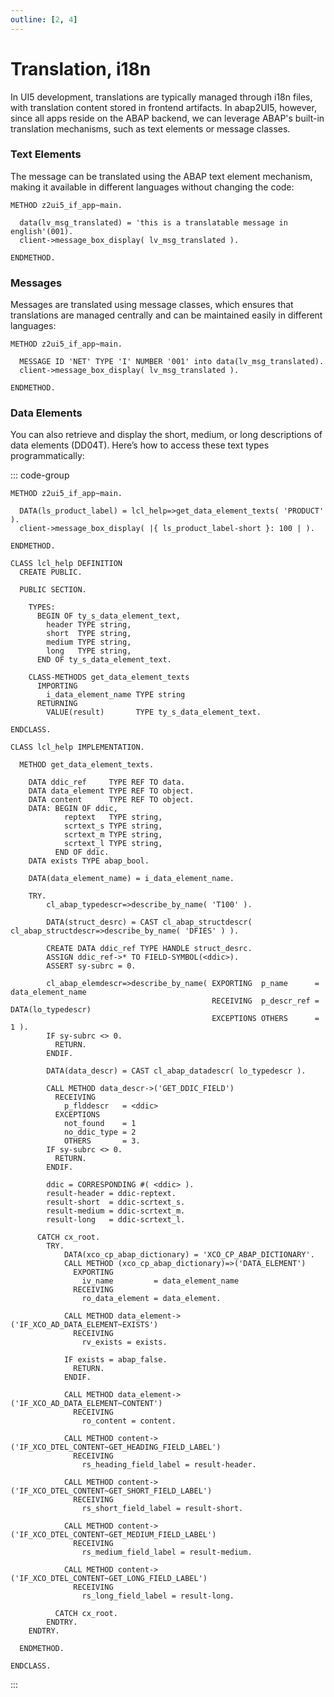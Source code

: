 ```yaml
---
outline: [2, 4]
---
```

# Translation, i18n

In UI5 development, translations are typically managed through i18n files, with translation content stored in frontend artifacts. In abap2UI5, however, since all apps reside on the ABAP backend, we can leverage ABAP's built-in translation mechanisms, such as text elements or message classes.

### Text Elements
The message can be translated using the ABAP text element mechanism, making it available in different languages without changing the code:
```abap
METHOD z2ui5_if_app~main.

  data(lv_msg_translated) = 'this is a translatable message in english'(001).
  client->message_box_display( lv_msg_translated ).

ENDMETHOD.
```

### Messages
Messages are translated using message classes, which ensures that translations are managed centrally and can be maintained easily in different languages:
```abap
METHOD z2ui5_if_app~main.

  MESSAGE ID 'NET' TYPE 'I' NUMBER '001' into data(lv_msg_translated).
  client->message_box_display( lv_msg_translated ). 

ENDMETHOD.
```

### Data Elements
You can also retrieve and display the short, medium, or long descriptions of data elements (DD04T). Here’s how to access these text types programmatically:

::: code-group

```abap
METHOD z2ui5_if_app~main.

  DATA(ls_product_label) = lcl_help=>get_data_element_texts( 'PRODUCT' ).
  client->message_box_display( |{ ls_product_label-short }: 100 | ).

ENDMETHOD.
```

```abap [LCL_HELP]
CLASS lcl_help DEFINITION
  CREATE PUBLIC.

  PUBLIC SECTION.

    TYPES:
      BEGIN OF ty_s_data_element_text,
        header TYPE string,
        short  TYPE string,
        medium TYPE string,
        long   TYPE string,
      END OF ty_s_data_element_text.

    CLASS-METHODS get_data_element_texts
      IMPORTING
        i_data_element_name TYPE string
      RETURNING
        VALUE(result)       TYPE ty_s_data_element_text.

ENDCLASS.

CLASS lcl_help IMPLEMENTATION.

  METHOD get_data_element_texts.

    DATA ddic_ref     TYPE REF TO data.
    DATA data_element TYPE REF TO object.
    DATA content      TYPE REF TO object.
    DATA: BEGIN OF ddic,
            reptext   TYPE string,
            scrtext_s TYPE string,
            scrtext_m TYPE string,
            scrtext_l TYPE string,
          END OF ddic.
    DATA exists TYPE abap_bool.

    DATA(data_element_name) = i_data_element_name.

    TRY.
        cl_abap_typedescr=>describe_by_name( 'T100' ).

        DATA(struct_desrc) = CAST cl_abap_structdescr( cl_abap_structdescr=>describe_by_name( 'DFIES' ) ).

        CREATE DATA ddic_ref TYPE HANDLE struct_desrc.
        ASSIGN ddic_ref->* TO FIELD-SYMBOL(<ddic>).
        ASSERT sy-subrc = 0.

        cl_abap_elemdescr=>describe_by_name( EXPORTING  p_name      = data_element_name
                                             RECEIVING  p_descr_ref = DATA(lo_typedescr)
                                             EXCEPTIONS OTHERS      = 1 ).
        IF sy-subrc <> 0.
          RETURN.
        ENDIF.

        DATA(data_descr) = CAST cl_abap_datadescr( lo_typedescr ).

        CALL METHOD data_descr->('GET_DDIC_FIELD')
          RECEIVING
            p_flddescr   = <ddic>
          EXCEPTIONS
            not_found    = 1
            no_ddic_type = 2
            OTHERS       = 3.
        IF sy-subrc <> 0.
          RETURN.
        ENDIF.

        ddic = CORRESPONDING #( <ddic> ).
        result-header = ddic-reptext.
        result-short  = ddic-scrtext_s.
        result-medium = ddic-scrtext_m.
        result-long   = ddic-scrtext_l.

      CATCH cx_root.
        TRY.
            DATA(xco_cp_abap_dictionary) = 'XCO_CP_ABAP_DICTIONARY'.
            CALL METHOD (xco_cp_abap_dictionary)=>('DATA_ELEMENT')
              EXPORTING
                iv_name         = data_element_name
              RECEIVING
                ro_data_element = data_element.

            CALL METHOD data_element->('IF_XCO_AD_DATA_ELEMENT~EXISTS')
              RECEIVING
                rv_exists = exists.

            IF exists = abap_false.
              RETURN.
            ENDIF.

            CALL METHOD data_element->('IF_XCO_AD_DATA_ELEMENT~CONTENT')
              RECEIVING
                ro_content = content.

            CALL METHOD content->('IF_XCO_DTEL_CONTENT~GET_HEADING_FIELD_LABEL')
              RECEIVING
                rs_heading_field_label = result-header.

            CALL METHOD content->('IF_XCO_DTEL_CONTENT~GET_SHORT_FIELD_LABEL')
              RECEIVING
                rs_short_field_label = result-short.

            CALL METHOD content->('IF_XCO_DTEL_CONTENT~GET_MEDIUM_FIELD_LABEL')
              RECEIVING
                rs_medium_field_label = result-medium.

            CALL METHOD content->('IF_XCO_DTEL_CONTENT~GET_LONG_FIELD_LABEL')
              RECEIVING
                rs_long_field_label = result-long.

          CATCH cx_root.
        ENDTRY.
    ENDTRY.

  ENDMETHOD.

ENDCLASS.
```

:::
